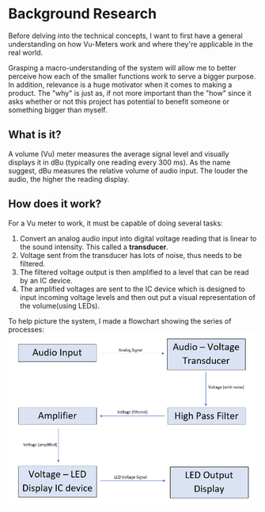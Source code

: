 # Background Research

Before delving into the technical concepts, I want to first have a general understanding on how Vu-Meters work and where they're applicable in the real world. 

Grasping a macro-understanding of the system will allow me to better perceive how each of the smaller functions work to serve a bigger purpose. In addition, relevance is a huge motivator when it comes to making a product. The "why" is just as, if not more important than the "how" since it asks whether or not this project has potential to benefit someone or something bigger than myself.

## What is it?

A volume (Vu) meter measures the average signal level and visually displays it in dBu (typically one reading every 300 ms). As the name suggest, dBu measures the relative volume of audio input. The louder the audio, the higher the reading display.

## How does it work?

For a Vu meter to work, it must be capable of doing several tasks:
  1. Convert an analog audio input into digital voltage reading that is linear to the sound intensity. This called a **transducer**.
  2. Voltage sent from the transducer has lots of noise, thus needs to be filtered.
  3. The filtered voltage output is then amplified to a level that can be read by an IC device.
  4. The amplified voltages are sent to the IC device which is designed to input incoming voltage levels and then out put a visual representation of the volume(using LEDs). 
  
  To help picture the system, I made a flowchart showing the series of processes:
 ![Vu-Meter Flowchart](https://github.com/CatherineBotros/Vu-Meter/blob/master/Images/Vu-Meter%20Flowchart.PNG)

